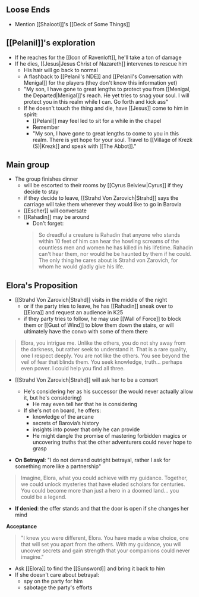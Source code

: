 ## Loose Ends
- Mention [[Shalooti]]'s [[Deck of Some Things]]

## [[Pelanil]]'s exploration
- If he reaches for the [[Icon of Ravenloft]], he'll take a ton of damage
- If he dies, [[Jesus|Jesus Christ of Nazareth]] intervenes to rescue him
	- His hair will go back to normal
	- A flashback to [[Pelanil's NDE]] and [[Pelanil's Conversation with Menigal]] for the players (they don't know this information yet)
	- "My son, I have gone to great lengths to protect you from [[Menigal, the Departed|Menigal]]'s reach. He yet tries to snag your soul. I will protect you in this realm while I can. Go forth and kick ass"
	- If he doesn't touch the thing and die, have [[Jesus]] come to him in spirit:
		- [[Pelanil]] may feel led to sit for a while in the chapel
		- Remember 
		- "My son, I have gone to great lengths to come to you in this realm. There is yet hope for your soul. Travel to [[Village of Krezk (S)|Krezk]] and speak with [[The Abbot]]."

## Main group
- The group finishes dinner
	- will be escorted to their rooms by [[Cyrus Belview|Cyrus]] if they decide to stay
	- if they decide to leave, [[Strahd Von Zarovich|Strahd]] says the carriage will take them wherever they would like to go in Barovia
	- [[Escher]] will conversate
	- [[Rahadin]] may be around
		- Don't forget:
		>  So dreadful a creature is Rahadin that anyone who stands within 10 feet of him can hear the howling screams of the countless men and women he has killed in his lifetime. Rahadin can't hear them, nor would he be haunted by them if he could. The only thing he cares about is Strahd von Zarovich, for whom he would gladly give his life.


## Elora's Proposition
- [[Strahd Von Zarovich|Strahd]] visits in the middle of the night
	- or if the party tries to leave, he has [[Rahadin]] sneak over to [[Elora]] and request an audience in K25
	- if they party tries to follow, he may use [[Wall of Force]] to block them or [[Gust of Wind]] to blow them down the stairs, or will ultimately have the convo with some of them there

>Elora, you intrigue me. Unlike the others, you do not shy away from the darkness, but rather seek to understand it. That is a rare quality, one I respect deeply. You are not like the others. You see beyond the veil of fear that blinds them. You seek knowledge, truth... perhaps even power. I could help you find all three.


- [[Strahd Von Zarovich|Strahd]] will ask her to be a consort
	- He's considering her as his successor (he would never actually allow it, but he's considering)
		- He may even tell her that he is considering
	- If she's not on board, he offers:
		- knowledge of the arcane
		- secrets of Barovia’s history
		- insights into power that only he can provide
		- He might dangle the promise of mastering forbidden magics or uncovering truths that the other adventurers could never hope to grasp

- **On Betrayal**: "I do not demand outright betrayal, rather I ask for something more like a partnership"

>Imagine, Elora, what you could achieve with my guidance. Together, we could unlock mysteries that have eluded scholars for centuries. You could become more than just a hero in a doomed land... you could be a legend.

- **If denied**: the offer stands and that the door is open if she changes her mind

**Acceptance**

>"I knew you were different, Elora. You have made a wise choice, one that will set you apart from the others. With my guidance, you will uncover secrets and gain strength that your companions could never imagine."

- Ask [[Elora]] to find the [[Sunsword]] and bring it back to him
- If she doesn't care about betrayal:
	- spy on the party for him
	- sabotage the party's efforts